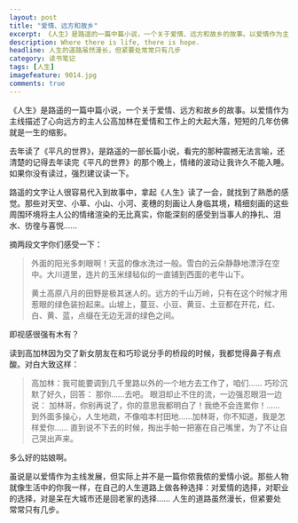```yaml
---
layout: post
title: "爱情、远方和故乡"
excerpt: 《人生》是路遥的一篇中篇小说，一个关于爱情、远方和故乡的故事。以爱情作为主线描述了心向远方的主人公高加林在爱情和工作上的大起大落，短短的几年仿佛就是一生的缩影。虽说是以爱情作为主线发展，但实际上并不是一篇你侬我侬的爱情小说。那些人物就像生活中的你我一样，在自己的人生道路上做各种选择：对爱情的选择，对职业的选择，对是呆在大城市还是回老家的选择...... 人生的道路虽然漫长，但紧要处常常只有几步。
description: Where there is life, there is hope.
headline: 人生的道路虽然漫长，但紧要处常常只有几步
category: 读书笔记
tags: [人生]
imagefeature: 9014.jpg
comments: true
---
```


《人生》是路遥的一篇中篇小说，一个关于爱情、远方和故乡的故事。以爱情作为主线描述了心向远方的主人公高加林在爱情和工作上的大起大落，短短的几年仿佛就是一生的缩影。

去年读了《平凡的世界》，是路遥的一部长篇小说，看完的那种震撼无法言喻，还清楚的记得去年读完《平凡的世界》的那个晚上，情绪的波动让我许久不能入睡。如果你没有读过，强烈建议读一下。

路遥的文字让人很容易代入到故事中，拿起《人生》读了一会，就找到了熟悉的感觉。那些对天空、小草、小山、小河、麦穗的刻画让人身临其境，精细刻画的这些周围环境将主人公的情绪渲染的无比真实，你能深刻的感受到当事人的挣扎、泪水、彷徨与喜悦...... 

摘两段文字你们感受一下：

>外面的阳光多刺眼啊！天蓝的像水洗过一般。雪白的云朵静静地漂浮在空中。大川道里，连片的玉米绿毡似的一直铺到西面的老牛山下。
>
>黄土高原八月的田野是极其迷人的。远方的千山万岭，只有在这个时候才用惹眼的绿色装扮起来。山坡上，蔓豆、小豆、黄豆、土豆都在开花，红、白、黄、蓝，点缀在无边无涯的绿色之间。

即视感很强有木有？

读到高加林因为交了新女朋友在和巧珍说分手的桥段的时候，我都觉得鼻子有点酸。对白大致这样：

>高加林：我可能要调到几千里路以外的一个地方去工作了，咱们......
>巧珍沉默了好久，回答：
>那你......去吧。
>眼泪却止不住的流，一边强忍眼泪一边说：
>加林哥，你别再说了，你的意思我都明白了！我绝不会连累你！...... 到外面多操心，人生地疏，不像咱本村田地......加林哥，你不知道，我是怎样爱你......
>直到说不下去的时候，掏出手帕一把塞在自己嘴里，为了不让自己哭出声来。

多么好的姑娘啊。

虽说是以爱情作为主线发展，但实际上并不是一篇你侬我侬的爱情小说。那些人物就像生活中的你我一样，在自己的人生道路上做各种选择：对爱情的选择，对职业的选择，对是呆在大城市还是回老家的选择...... 人生的道路虽然漫长，但紧要处常常只有几步。